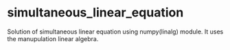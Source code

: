 # simultaneous_linear_equation
Solution of simultaneous linear equation using numpy(linalg) module. It uses the manupulation linear algebra.
